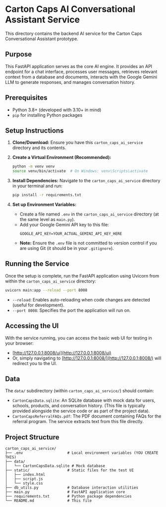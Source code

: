# Carton Caps AI Conversational Assistant Service

This directory contains the backend AI service for the Carton Caps Conversational Assistant prototype.

## Purpose

This FastAPI application serves as the core AI engine. It provides an API endpoint for a chat interface, processes user messages, retrieves relevant context from a database and documents, interacts with the Google Gemini LLM to generate responses, and manages conversation history.

## Prerequisites

*   Python 3.8+ (developed with 3.10+ in mind)
*   `pip` for installing Python packages

## Setup Instructions

1.  **Clone/Download:** Ensure you have this `carton_caps_ai_service` directory and its contents.

2.  **Create a Virtual Environment (Recommended):**
    ```bash
    python -m venv venv
    source venv/bin/activate  # On Windows: venv\Scripts\activate
    ```

3.  **Install Dependencies:**
    Navigate to the `carton_caps_ai_service` directory in your terminal and run:
    ```bash
    pip install -r requirements.txt
    ```

4.  **Set up Environment Variables:**
    *   Create a file named `.env` in the `carton_caps_ai_service` directory (at the same level as `main.py`).
    *   Add your Google Gemini API key to this file:
        ```
        GOOGLE_API_KEY=YOUR_ACTUAL_GEMINI_API_KEY_HERE
        ```
    *   **Note:** Ensure the `.env` file is not committed to version control if you are using Git (it should be in your `.gitignore`).

## Running the Service

Once the setup is complete, run the FastAPI application using Uvicorn from within the `carton_caps_ai_service` directory:

```bash
uvicorn main:app --reload --port 8008
```

*   `--reload`: Enables auto-reloading when code changes are detected (useful for development).
*   `--port 8008`: Specifies the port the application will run on.

## Accessing the UI

With the service running, you can access the basic web UI for testing in your browser:

*   [http://127.0.0.1:8008/ui](http://127.0.0.1:8008/ui)
*   Or, simply navigating to [http://127.0.0.1:8008/](http://127.0.0.1:8008/) will redirect you to the UI.

## Data

The `data/` subdirectory (within `carton_caps_ai_service/`) should contain:
*   `CartonCapsData.sqlite`: An SQLite database with mock data for users, schools, products, and conversation history. (This file is typically provided alongside the service code or as part of the project data).
*   `CartonCapsReferralFAQs.pdf`: The PDF document containing FAQs for the referral program. The service extracts text from this file directly.

## Project Structure

```
carton_caps_ai_service/
├── .env                    # Local environment variables (YOU CREATE THIS)
├── data/
│   └── CartonCapsData.sqlite # Mock database
├── static/                 # Static files for the test UI
│   ├── index.html
│   ├── script.js
│   └── style.css
├── db_utils.py             # Database interaction utilities
├── main.py                 # FastAPI application core
├── requirements.txt        # Python package dependencies
└── README.md               # This file
``` 